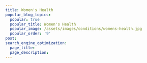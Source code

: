 ```yaml
---
title: Women's Health
popular_blog_topics:
  popular: true
  popular_title: Women's Health
  popular_image: /assets/images/conditions/womens-health.jpg
  popular_order: '9'
post:
search_engine_optimization:
  page_title:
  page_description:
---
```

